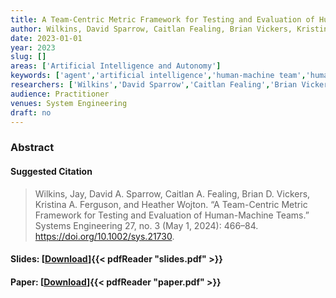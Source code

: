 ```yaml
---
title: A Team-Centric Metric Framework for Testing and Evaluation of Human-Machine Teams
author: Wilkins, David Sparrow, Caitlan Fealing, Brian Vickers, Kristina Ferguson, Heather Wojton
date: 2023-01-01
year: 2023
slug: []
areas: ['Artificial Intelligence and Autonomy']
keywords: ['agent','artificial intelligence','human-machine team','human-system interaction','metrics']
researchers: ['Wilkins','David Sparrow','Caitlan Fealing','Brian Vickers','Kristina Ferguson','Heather Wojton']
audience: Practitioner
venues: System Engineering
draft: no
---
```




### Abstract


#### Suggested Citation
> Wilkins, Jay, David A. Sparrow, Caitlan A. Fealing, Brian D. Vickers, Kristina A. Ferguson, and Heather Wojton. “A Team-Centric Metric Framework for Testing and Evaluation of Human-Machine Teams.” Systems Engineering 27, no. 3 (May 1, 2024): 466–84. https://doi.org/10.1002/sys.21730.

#### Slides: [[Download](slides.pdf)]{{< pdfReader "slides.pdf" >}}

#### Paper: [[Download](paper.pdf)]{{< pdfReader "paper.pdf" >}}


